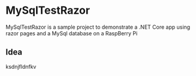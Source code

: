 # MySqlTestRazor
MySqlTestRazor is a sample project to demonstrate a .NET Core app using razor pages and a MySql database on a RaspBerry Pi

## Idea
ksdnjfldnfkv